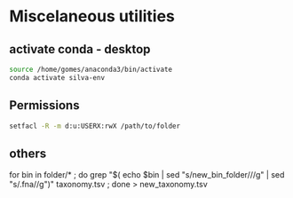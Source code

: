 # Miscelaneous utilities

## activate conda - desktop
```bash
source /home/gomes/anaconda3/bin/activate
conda activate silva-env
```

## Permissions
```bash
setfacl -R -m d:u:USERX:rwX /path/to/folder
```

## others
for bin in folder/* ; do  grep "$( echo $bin | sed "s/new_bin_folder\///g"  | sed "s/.fna//g")" taxonomy.tsv ; done > new_taxonomy.tsv





